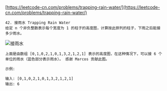 [https://leetcode-cn.com/problems/trapping-rain-water/](https://leetcode-cn.com/problems/trapping-rain-water/)


```
42. 接雨水 Trapping Rain Water
给定 n 个非负整数表示每个宽度为 1 的柱子的高度图，计算按此排列的柱子，下雨之后能接多少雨水。
```
![接雨水](https://assets.leetcode-cn.com/aliyun-lc-upload/uploads/2018/10/22/rainwatertrap.png)

```
上面是由数组 [0,1,0,2,1,0,1,3,2,1,2,1] 表示的高度图，在这种情况下，可以接 6 个单位的雨水（蓝色部分表示雨水）。 感谢 Marcos 贡献此图。

示例:

输入: [0,1,0,2,1,0,1,3,2,1,2,1]
输出: 6

```